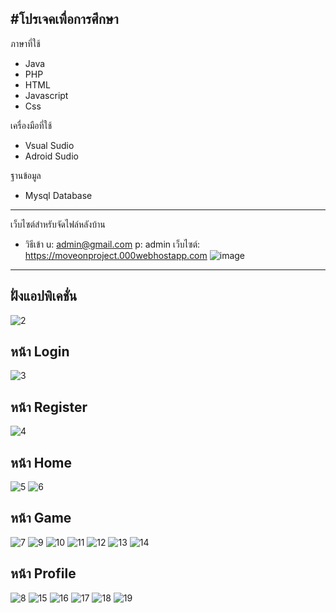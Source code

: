 #โปรเจคเพื่อการศึกษา
----------------------------------
ภาษาที่ใช้
- Java
- PHP
- HTML
- Javascript
- Css

เครื่องมือที่ใช้
- Vsual Sudio
- Adroid Sudio

ฐานข้อมูล
- Mysql Database
-----------------------------------
เว็บไซต์สำหรับจัดไฟล์หลังบ้าน
- วิธีเข้า 
u: admin@gmail.com 
p: admin เว็บไซต์: 
https://moveonproject.000webhostapp.com
![image](https://user-images.githubusercontent.com/59292729/114999585-2ff47900-9ecc-11eb-8678-b6d879dee4ef.png)
------------------------------------
ฝั่งแอปพิเคชั่น
------------------------------------
![2](https://user-images.githubusercontent.com/59292729/115000899-654d9680-9ecd-11eb-807f-c0766c8b27a5.png)

หน้า Login 
------------------------------------
![3](https://user-images.githubusercontent.com/59292729/115001798-3257d280-9ece-11eb-9b97-f36d11359d1f.png)

หน้า Register
------------------------------------
![4](https://user-images.githubusercontent.com/59292729/115002185-a4301c00-9ece-11eb-8d90-92950aaf82ba.png)

หน้า Home
------------------------------------
![5](https://user-images.githubusercontent.com/59292729/115007234-f7f13400-9ed3-11eb-817d-ef1b8b8c40ac.png)
![6](https://user-images.githubusercontent.com/59292729/115008551-70a4c000-9ed5-11eb-9c7e-3a5ac4714fdb.png)

หน้า Game
------------------------------------
![7](https://user-images.githubusercontent.com/59292729/115008661-9631c980-9ed5-11eb-92b2-35f6974b02f8.png)
![9](https://user-images.githubusercontent.com/59292729/115008930-ead54480-9ed5-11eb-906d-5b34d27dc753.png)
![10](https://user-images.githubusercontent.com/59292729/115009150-2a9c2c00-9ed6-11eb-8cfb-ad6f6e27eaa7.png)
![11](https://user-images.githubusercontent.com/59292729/115009158-2bcd5900-9ed6-11eb-9c75-1837a2021aba.png)
![12](https://user-images.githubusercontent.com/59292729/115009243-4a335480-9ed6-11eb-9535-3594c6429772.png)
![13](https://user-images.githubusercontent.com/59292729/115009253-4bfd1800-9ed6-11eb-8038-f59bf47389d4.png)
![14](https://user-images.githubusercontent.com/59292729/115009258-4dc6db80-9ed6-11eb-804c-aa4cbe0a4921.png)


หน้า Profile
------------------------------------
![8](https://user-images.githubusercontent.com/59292729/115008705-a649a900-9ed5-11eb-9f19-fc60e32abe82.png)
![15](https://user-images.githubusercontent.com/59292729/115009286-56b7ad00-9ed6-11eb-96e2-da289d4a36ba.png)
![16](https://user-images.githubusercontent.com/59292729/115009667-ba41da80-9ed6-11eb-8a0f-ebb74965fa84.png)
![17](https://user-images.githubusercontent.com/59292729/115009676-bc0b9e00-9ed6-11eb-804d-5959e518ed07.png)
![18](https://user-images.githubusercontent.com/59292729/115009689-bdd56180-9ed6-11eb-9c61-550a35767b1f.png)
![19](https://user-images.githubusercontent.com/59292729/115009696-bf9f2500-9ed6-11eb-8c11-2d46ec997864.png)










